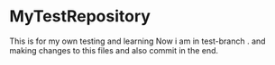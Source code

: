 # MyTestRepository
This is for my own testing and learning 
Now i am in test-branch . and making changes to this files and also commit in the end.
